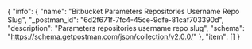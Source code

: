 {
  "info": {
    "name": "Bitbucket Parameters Repositories Username Repo Slug",
    "_postman_id": "6d2f671f-7fc4-45ce-9dfe-81caf703390d",
    "description": "Parameters repositories username repo slug",
    "schema": "https://schema.getpostman.com/json/collection/v2.0.0/"
  },
  "item": []
}